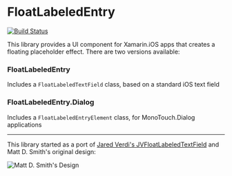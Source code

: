 FloatLabeledEntry
============

[![Build Status](https://www.bitrise.io/app/9a6d51a7e8d9e68b.svg?token=jv9iKL097ydCSwPLV1eTug&branch=main)](https://www.bitrise.io/app/9a6d51a7e8d9e68b)

This library provides a UI component for Xamarin.iOS apps that creates a floating placeholder effect. There are two versions available:

### FloatLabeledEntry

Includes a `FloatLabeledTextField` class, based on a standard iOS text field

### FloatLabeledEntry.Dialog

Includes a `FloatLabeledEntryElement` class, for MonoTouch.Dialog applications

---

This library started as a port of [Jared Verdi's JVFloatLabeledTextField](https://github.com/jverdi/JVFloatLabeledTextField) and Matt D. Smith's original design:

![Matt D. Smith's Design](http://dribbble.s3.amazonaws.com/users/6410/screenshots/1254439/form-animation-_gif_.gif)
